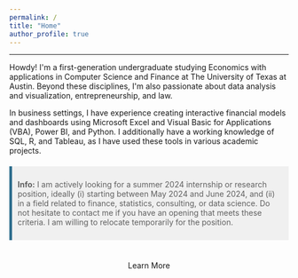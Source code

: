 ```yaml
---
permalink: /
title: "Home"
author_profile: true
---
```

------
Howdy! I'm a first-generation undergraduate studying Economics with applications in Computer Science and Finance at The University of Texas at Austin. Beyond these disciplines, I'm also passionate about data analysis and visualization, entrepreneurship, and law.

In business settings, I have experience creating interactive financial models and dashboards using Microsoft Excel and Visual Basic for Applications (VBA), Power BI, and Python. I additionally have a working knowledge of SQL, R, and Tableau, as I have used these tools in various academic projects.

<style>
  blockquote {
    padding: 10px;
    background-color: #f0f0f0;
    border-left: 5px solid #31708f;
    margin: 20px 0;
  }
</style>

> **Info:** I am actively looking for a summer 2024 internship or research position, ideally (i) starting between May 2024 and June 2024, and (ii) in a field related to finance, statistics, consulting, or data science. Do not hesitate to contact me if you have an opening that meets these criteria. I am willing to relocate temporarily for the position.
<br>

<div style="text-align:center;">
    <a href="/about/" class="btn" style="text-decoration: none;">Learn More</a>
</div>
